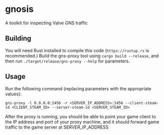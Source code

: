 # gnosis
A toolkit for inspecting Valve GNS traffic

## Building
You will need Rust installed to compile this code (`https://rustup.rs` is recommended.) Build the gns-proxy tool using `cargo build --release`, and then run `./target/release/gns-proxy --help` for parameters.

## Usage
Run the following command (replacing parameters with the appropriate values):
```
gns-proxy -l 0.0.0.0:2456 -r <SERVER_IP_ADDRESS>:2456 --client-steam-id <CLIENT_STEAM_ID> --server-steam-id <SERVER_STEAM_ID>
```
After the proxy is running, you should be able to point your game client to the IP address and port of your proxy machine, and it should forward game traffic to the game server at SERVER_IP_ADDRESS
